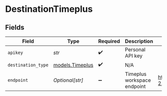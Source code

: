 # DestinationTimeplus


## Fields

| Field                                         | Type                                          | Required                                      | Description                                   | Example                                       |
| --------------------------------------------- | --------------------------------------------- | --------------------------------------------- | --------------------------------------------- | --------------------------------------------- |
| `apikey`                                      | *str*                                         | :heavy_check_mark:                            | Personal API key                              |                                               |
| `destination_type`                            | [models.Timeplus](../models/timeplus.md)      | :heavy_check_mark:                            | N/A                                           |                                               |
| `endpoint`                                    | *Optional[str]*                               | :heavy_minus_sign:                            | Timeplus workspace endpoint                   | https://us-west-2.timeplus.cloud/workspace_id |